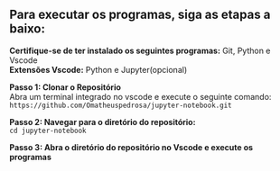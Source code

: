 ## Para executar os programas, siga as etapas a baixo:  

**Certifique-se de ter instalado os seguintes programas:** Git, Python e Vscode  
**Extensões Vscode:** Python e Jupyter(opcional)

**Passo 1: Clonar o Repositório**  
Abra um terminal integrado no vscode e execute o seguinte comando:  
`https://github.com/Omatheuspedrosa/jupyter-notebook.git`

**Passo 2: Navegar para o diretório do repositório:**  
`cd jupyter-notebook`

**Passo 3: Abra o diretório do repositório no Vscode e execute os programas**  
